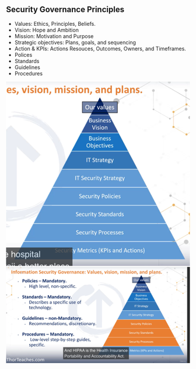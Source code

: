 
## Security Governance Principles

- Values: Ethics, Principles, Beliefs.
- Vision: Hope and Ambition
- Mission: Motivation and Purpose
- Strategic objectives: Plans, goals, and sequencing
- Action & KPIs: Actions Resouces, Outcomes, Owners, and Timeframes.
- Polices
- Standards
- Guidelines
- Procedures



<img src="img/9.1.png" />

<img src="img/9.2.png" />
